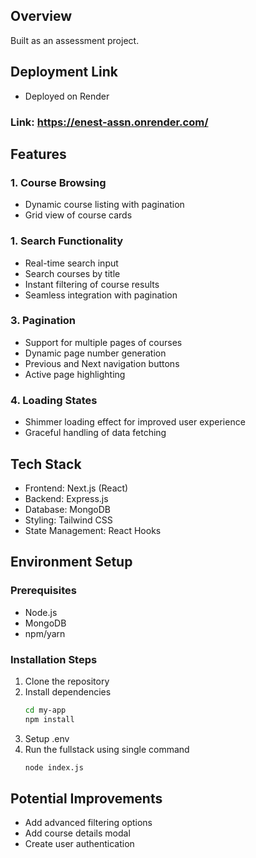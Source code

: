 
## Overview
Built as an assessment project.

## Deployment Link
- Deployed on Render
### Link: https://enest-assn.onrender.com/

## Features

### 1. Course Browsing
- Dynamic course listing with pagination
- Grid view of course cards

### 1. Search Functionality
- Real-time search input
- Search courses by title
- Instant filtering of course results
- Seamless integration with pagination

### 3. Pagination
- Support for multiple pages of courses
- Dynamic page number generation
- Previous and Next navigation buttons
- Active page highlighting

### 4. Loading States
- Shimmer loading effect for improved user experience
- Graceful handling of data fetching


## Tech Stack
- Frontend: Next.js (React)
- Backend: Express.js
- Database: MongoDB
- Styling: Tailwind CSS
- State Management: React Hooks


## Environment Setup

### Prerequisites
- Node.js
- MongoDB
- npm/yarn

### Installation Steps
1. Clone the repository
2. Install dependencies
   ```bash
   cd my-app
   npm install
   ```
4. Setup .env
5. Run the fullstack using single command
   ```bash
   node index.js
   ```
 

## Potential Improvements
- Add advanced filtering options
- Add course details modal
- Create user authentication

